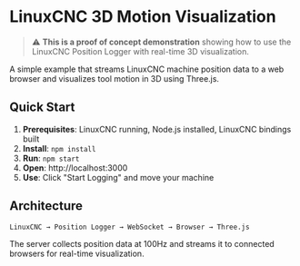 # LinuxCNC 3D Motion Visualization

> ⚠️ **This is a proof of concept demonstration** showing how to use the LinuxCNC Position Logger with real-time 3D visualization.

A simple example that streams LinuxCNC machine position data to a web browser and visualizes tool motion in 3D using Three.js.

## Quick Start

1. **Prerequisites**: LinuxCNC running, Node.js installed, LinuxCNC bindings built
2. **Install**: `npm install`
3. **Run**: `npm start`
4. **Open**: http://localhost:3000
5. **Use**: Click "Start Logging" and move your machine

## Architecture

```
LinuxCNC → Position Logger → WebSocket → Browser → Three.js
```

The server collects position data at 100Hz and streams it to connected browsers for real-time visualization.
